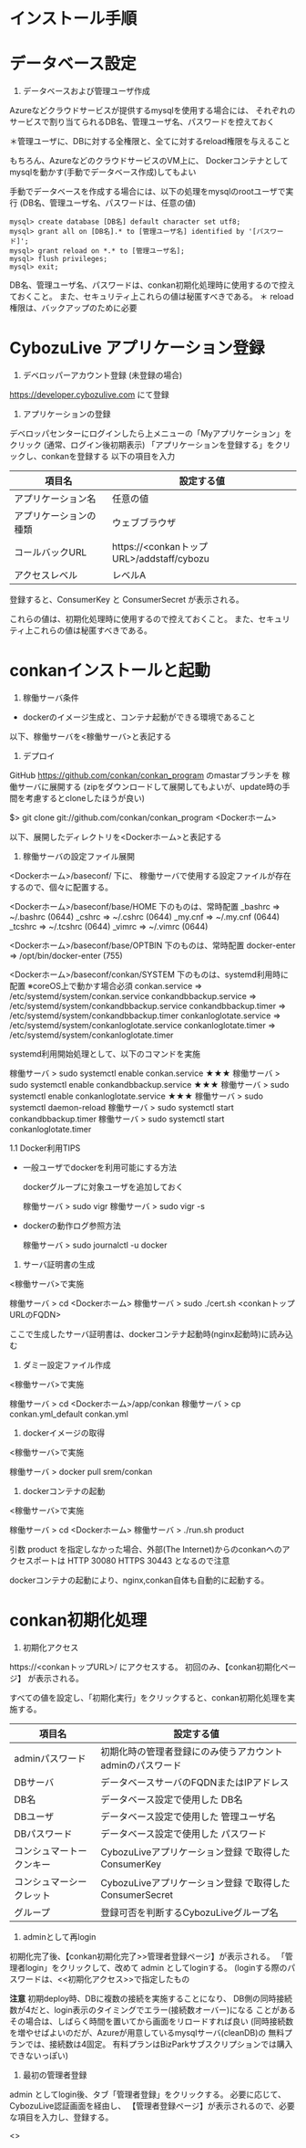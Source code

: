 インストール手順
====

データベース設定
====

1. データベースおよび管理ユーザ作成

Azureなどクラウドサービスが提供するmysqlを使用する場合には、
それぞれのサービスで割り当てられるDB名、管理ユーザ名、パスワードを控えておく

＊管理ユーザに、DBに対する全権限と、全てに対するreload権限を与えること

もちろん、AzureなどのクラウドサービスのVM上に、
Dockerコンテナとしてmysqlを動かす(手動でデータベース作成)してもよい

手動でデータベースを作成する場合には、以下の処理をmysqlのrootユーザで実行
(DB名、管理ユーザ名、パスワードは、任意の値)


````
mysql> create database [DB名] default character set utf8;
mysql> grant all on [DB名].* to [管理ユーザ名] identified by '[パスワード]';
mysql> grant reload on *.* to [管理ユーザ名];
mysql> flush privileges;
mysql> exit;
````

DB名、管理ユーザ名、パスワードは、conkan初期化処理時に使用するので控えておくこと。
また、セキュリティ上これらの値は秘匿すべきである。
＊ reload権限は、バックアップのために必要

CybozuLive アプリケーション登録
====

1. デベロッパーアカウント登録 (未登録の場合)

https://developer.cybozulive.com にて登録

1. アプリケーションの登録

デベロッパセンターにログインしたら上メニューの「Myアプリケーション」をクリック
(通常、ログイン後初期表示)
「アプリケーションを登録する」をクリックし、conkanを登録する
以下の項目を入力

項目名                  | 設定する値
----------------------- | ---------------------------
アプリケーション名 | 任意の値
アプリケーションの種類 | ウェブブラウザ
コールバックURL | https://<conkanトップURL>/addstaff/cybozu
アクセスレベル | レベルA

登録すると、ConsumerKey と ConsumerSecret が表示される。

これらの値は、初期化処理時に使用するので控えておくこと。
また、セキュリティ上これらの値は秘匿すべきである。

conkanインストールと起動
====

1. 稼働サーバ条件

- dockerのイメージ生成と、コンテナ起動ができる環境であること

以下、稼働サーバを<稼働サーバ>と表記する

1. デプロイ

GitHub https://github.com/conkan/conkan_program のmastarブランチを
稼働サーバに展開する
(zipをダウンロードして展開してもよいが、update時の手間を考慮するとcloneしたほうが良い)

$> git clone git://github.com/conkan/conkan_program <Dockerホーム>

以下、展開したディレクトリを<Dockerホーム>と表記する

1. 稼働サーバの設定ファイル展開

<Dockerホーム>/baseconf/ 下に、
稼働サーバで使用する設定ファイルが存在するので、個々に配置する。

<Dockerホーム>/baseconf/base/HOME 下のものは、常時配置
    _bashrc                 =>  ~/.bashrc   (0644)
    _cshrc                  =>  ~/.cshrc    (0644)
    _my.cnf                 =>  ~/.my.cnf   (0644)
    _tcshrc                 =>  ~/.tcshrc   (0644)
    _vimrc                  =>  ~/.vimrc    (0644)

<Dockerホーム>/baseconf/base/OPTBIN 下のものは、常時配置
    docker-enter            =>  /opt/bin/docker-enter   (755)

<Dockerホーム>/baseconf/conkan/SYSTEM 下のものは、systemd利用時に配置
  ※coreOS上で動かす場合必須
    conkan.service          =>  /etc/systemd/system/conkan.service
    conkandbbackup.service  =>  /etc/systemd/system/conkandbbackup.service
    conkandbbackup.timer    =>  /etc/systemd/system/conkandbbackup.timer
    conkanloglotate.service =>  /etc/systemd/system/conkanloglotate.service
    conkanloglotate.timer   =>  /etc/systemd/system/conkanloglotate.timer

systemd利用開始処理として、以下のコマンドを実施

稼働サーバ > sudo systemctl enable conkan.service           ★★★
稼働サーバ > sudo systemctl enable conkandbbackup.service   ★★★
稼働サーバ > sudo systemctl enable conkanloglotate.service  ★★★
稼働サーバ > sudo systemctl daemon-reload
稼働サーバ > sudo systemctl start conkandbbackup.timer
稼働サーバ > sudo systemctl start conkanloglotate.timer

1.1 Docker利用TIPS

 - 一般ユーザでdockerを利用可能にする方法

    dockerグループに対象ユーザを追加しておく

    稼働サーバ > sudo vigr
    稼働サーバ > sudo vigr -s

 - dockerの動作ログ参照方法

    稼働サーバ > sudo journalctl -u docker

1. サーバ証明書の生成

<稼働サーバ>で実施

稼働サーバ > cd <Dockerホーム>
稼働サーバ > sudo ./cert.sh <conkanトップURLのFQDN>

ここで生成したサーバ証明書は、dockerコンテナ起動時(nginx起動時)に読み込む

1. ダミー設定ファイル作成

<稼働サーバ>で実施

稼働サーバ > cd <Dockerホーム>/app/conkan
稼働サーバ > cp conkan.yml_default conkan.yml

1. dockerイメージの取得

<稼働サーバ>で実施

稼働サーバ > docker pull srem/conkan

1. dockerコンテナの起動

<稼働サーバ>で実施

稼働サーバ > cd <Dockerホーム>
稼働サーバ > ./run.sh product

引数 product を指定しなかった場合、外部(The Internet)からのconkanへのアクセスポートは
  HTTP  30080
  HTTPS 30443
となるので注意

dockerコンテナの起動により、nginx,conkan自体も自動的に起動する。

conkan初期化処理
====

1. 初期化アクセス

https://<conkanトップURL>/ にアクセスする。
初回のみ、【conkan初期化ページ】 が表示される。

すべての値を設定し、「初期化実行」をクリックすると、conkan初期化処理を実施する。

項目名                  | 設定する値
----------------------- | ---------------------------
adminパスワード | 初期化時の管理者登録にのみ使うアカウント adminのパスワード
DBサーバ | データベースサーバのFQDNまたはIPアドレス
DB名 | データベース設定で使用した DB名
DBユーザ | データベース設定で使用した 管理ユーザ名
DBパスワード | データベース設定で使用した パスワード
コンシュマートークンキー | CybozuLiveアプリケーション登録 で取得した ConsumerKey
コンシュマーシークレット | CybozuLiveアプリケーション登録 で取得した ConsumerSecret
グループ | 登録可否を判断するCybozuLiveグループ名

1. adminとして再login

初期化完了後、【conkan初期化完了>>管理者登録ページ】が表示される。
「管理者login」をクリックして、改めて admin としてloginする。
(loginする際のパスワードは、<<初期化アクセス>>で指定したもの

**注意**
初期deploy時、DBに複数の接続を実施することになり、
DB側の同時接続数が4だと、login表示のタイミングでエラー(接続数オーバー)になる
ことがある
その場合は、しばらく時間を置いてから画面をリロードすれば良い
(同時接続数を増やせばよいのだが、Azureが用意しているmysqlサーバ(cleanDB)の
 無料プランでは、接続数は4固定。
 有料プランはBizParkサブスクリプションでは購入できないっぽい)

1. 最初の管理者登録

admin としてlogin後、タブ「管理者登録」をクリックする。
必要に応じて、CybozuLive認証画面を経由し、
【管理者登録ページ】が表示されるので、必要な項目を入力し、登録する。

<<EOF>>
